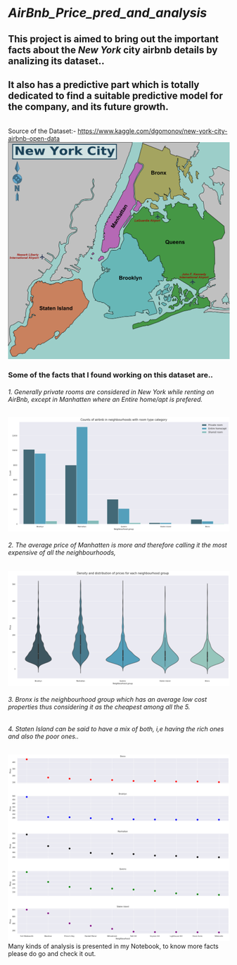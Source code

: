 # _AirBnb_Price_pred_and_analysis_
## This project is aimed to bring out the important facts about the _New_ _York_ city airbnb details by analizing its dataset..
## It also has a predictive part which is totally dedicated to find a suitable predictive model for the company, and its future growth.
\
Source of the Dataset:- https://www.kaggle.com/dgomonov/new-york-city-airbnb-open-data
<img src="airbnb_image/New_York_Map.png">
### Some of the facts that I found working on this dataset are..
###### 1. *Generally private rooms are considered in New York while renting on AirBnb, except in Manhatten where an Entire home/apt is prefered.*
<img src="airbnb_image/room_type.png"><br>
###### 2. *The average price of Manhatten is more and therefore calling it the most expensive of all the neighbourhoods,*
  <img src="airbnb_image/nei_violin.png"><br>
###### 3. *Bronx is the neighbourhood group which has an average low cost properties thus considering it as the cheapest among all the 5.*
###### 4. *Staten Island can be said to have a mix of both, i,e having the rich ones and also the poor ones..*
  <img src="airbnb_image/price.png">
Many kinds of analysis is presented in my Notebook, to know more facts please do go and check it out.
